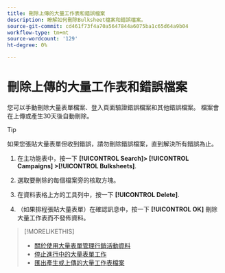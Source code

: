 ```yaml
---
title: 刪除上傳的大量工作表和錯誤檔案
description: 瞭解如何刪除Bulksheet檔案和錯誤檔案。
source-git-commit: cd461f73f4a70a5647844a6075ba1c65d64a9b04
workflow-type: tm+mt
source-wordcount: '129'
ht-degree: 0%

---
```


# 刪除上傳的大量工作表和錯誤檔案

您可以手動刪除大量表單檔案、登入頁面驗證錯誤檔案和其他錯誤檔案。 檔案會在上傳或產生30天後自動刪除。

>[!TIP]
>
>如果您張貼大量表單但收到錯誤，請勿刪除錯誤檔案，直到解決所有錯誤為止。

1. 在主功能表中，按一下 **[!UICONTROL Search]> [!UICONTROL Campaigns] >[!UICONTROL Bulksheets]**.

1. 選取要刪除的每個檔案旁的核取方塊。

1. 在資料表格上方的工具列中，按一下 **[!UICONTROL Delete]**.

1. （如果排程張貼大量表單）在確認訊息中，按一下 **[!UICONTROL OK]** 刪除大量工作表而不發佈資料。

>[!MORELIKETHIS]
>
>* [關於使用大量表單管理行銷活動資料](bulksheet-about.md)
>* [停止進行中的大量表單工作](bulksheet-stop-job.md)
>* [匯出產生或上傳的大量工作表檔案](bulksheet-export.md)

